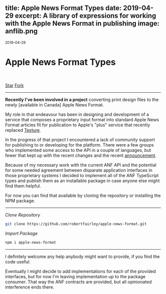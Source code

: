 title: Apple News Format Types
date: 2019-04-29
excerpt: A library of expressions for working with the Apple News Format in publishing
image: anflib.png
---
<small>2019-04-29</small>
# Apple News Format Types

<div class="blog__post-header-image" style="background-image: url(/static/images/anflib.png)">&nbsp;
</div>

<a class="github-button" href="https://github.com/robertfairley/apple-news-format" data-icon="octicon-star" data-size="large" aria-label="Star robertfairley/apple-news-format on GitHub">Star</a> <a class="github-button" href="https://github.com/robertfairley/apple-news-format/fork" data-icon="octicon-repo-forked" data-size="large" aria-label="Fork robertfairley/apple-news-format on GitHub">Fork</a>
<hr/>

**Recently I've been involved in a project** converting print design files to the newly [available in Canada] Apple News Format.

My role in that endeavour has been in designing and development of a service that composes a proprietary input format into standard Apple News Format articles fit for publication to Apple's "plus" service that recently replaced [Texture](https://techcrunch.com/2019/03/29/apple-to-close-texture-on-may-28-following-launch-of-apple-news/).

In the progress of that project I encountered a lack of community support for publishing to or developing for the platform. There were a few groups who implemented some access to the <abbr class="tooltip" data-tooltip="Apple News API">API</abbr> in a couple of languages, but fewer that kept up with the recent changes and the recent [announcement](https://www.apple.com/ca/apple-events/march-2019/).

Because of my necessary work with the current <abbr class="tooltip"  data-tooltip="Apple News Format">ANF</abbr> <abbr class="tooltip" data-tooltip="Apple News API">API</abbr> and the potential for some needed agreement between disparate application interfaces in those proprietary systems I decided to implement all of the <abbr class="tooltip" data-tooltip="Apple News Format">ANF</abbr> TypeScript types and publish them as an installable package in case anyone else might find them helpful.

For now you can find that available by cloning the repository or installing the <abbr class="tooltip" data-tooltip="Node Package Manager">NPM</abbr> package.

<hr/>

*Clone Repository*

```sh
git clone https://github.com/robertfairley/apple-news-format.git
```

*Import Package*

```sh
npm i apple-news-format
```
<hr/>

I definitely welcome any help anybody might want to provide, if you find the code useful.

Eventually I might decide to add implementations for each of the provided interfaces, but for now I'm leaving implementation up to the package consumer. That way the <abbr class="tooltip" data-tooltip="Apple News Format">ANF</abbr> contracts are provided, but all opinionated interference ends there.

